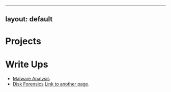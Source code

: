 
---
layout: default
---

# Projects

# Write Ups

*   [Malware Analysis](./Malware-Reports/reports.md)
*   [Disk Forensics](./Disk-Reports/reports.md)
[Link to another page](./another-page.html).

